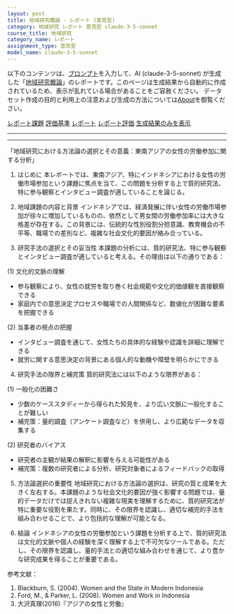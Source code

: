 ```yaml
---
layout: post
title: 地域研究概論 - レポート (意見型)
category: 地域研究 レポート 意見型 claude-3-5-sonnet
course_title: 地域研究
category_name: レポート
assignment_type: 意見型
model_name: claude-3-5-sonnet
---
```


以下のコンテンツは、[プロンプト](http://127.0.0.1:8000/generated/地域研究/claude-3-5-sonnet/prompt_レポート-意見型.md)を入力して、AI (claude-3-5-sonnet) が生成した「[地域研究概論](/contents/地域研究/)」のレポートです。このページは生成結果から自動的に作成されているため、表示が乱れている場合があることをご容赦ください。
データセット作成の目的と利用上の注意および生成の方法については[About](/About)を御覧ください。

[レポート課題](../レポート課題-意見型)
[評価基準](../評価基準-意見型)
[レポート](../レポート-意見型)
[レポート評価](../レポート評価-意見型)
[生成結果のみを表示](http://127.0.0.1:8000/generated/地域研究/claude-3-5-sonnet/レポート-意見型.md)
  

***
***
  
「地域研究における方法論の選択とその意義：東南アジアの女性の労働参加に関する分析」

1. はじめに
本レポートでは、東南アジア、特にインドネシアにおける女性の労働市場参加という課題に焦点を当て、この問題を分析する上で質的研究法、特に参与観察とインタビュー調査が適していることを論じる。

2. 地域課題の内容と背景
インドネシアでは、経済発展に伴い女性の労働市場参加が徐々に増加しているものの、依然として男女間の労働参加率には大きな格差が存在する。この背景には、伝統的な性別役割分担意識、教育機会の不平等、職場での差別など、複雑な社会文化的要因が絡み合っている。

3. 研究手法の選択とその妥当性
本課題の分析には、質的研究法、特に参与観察とインタビュー調査が適していると考える。その理由は以下の通りである：

(1) 文化的文脈の理解
- 参与観察により、女性の就労を取り巻く社会規範や文化的価値観を直接観察できる
- 家庭内での意思決定プロセスや職場での人間関係など、数値化が困難な要素を把握できる

(2) 当事者の視点の把握
- インタビュー調査を通じて、女性たちの具体的な経験や認識を詳細に理解できる
- 就労に関する意思決定の背景にある個人的な動機や障壁を明らかにできる

4. 研究手法の限界と補完策
質的研究法には以下のような限界がある：

(1) 一般化の困難さ
- 少数のケーススタディーから得られた知見を、より広い文脈に一般化することが難しい
- 補完策：量的調査（アンケート調査など）を併用し、より広範なデータを収集する

(2) 研究者のバイアス
- 研究者の主観が結果の解釈に影響を与える可能性がある
- 補完策：複数の研究者による分析、研究対象者によるフィードバックの取得

5. 方法論選択の重要性
地域研究における方法論の選択は、研究の質と成果を大きく左右する。本課題のような社会文化的要因が強く影響する問題では、量的データだけでは捉えきれない複雑な現実を理解するために、質的研究法が特に重要な役割を果たす。同時に、その限界を認識し、適切な補完的手法を組み合わせることで、より包括的な理解が可能となる。

6. 結論
インドネシアの女性の労働参加という課題を分析する上で、質的研究法は文化的文脈や個人の経験を深く理解する上で不可欠なツールである。ただし、その限界を認識し、量的手法との適切な組み合わせを通じて、より豊かな研究成果を得ることが重要である。

参考文献：
1. Blackburn, S. (2004). Women and the State in Modern Indonesia
2. Ford, M., & Parker, L. (2008). Women and Work in Indonesia
3. 大沢真理(2016)『アジアの女性と労働』
